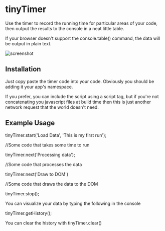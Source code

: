 tinyTimer
=========

Use the timer to record the running time for particular areas of your code, then output the results to the console in a neat little table.

If your browser doesn't support the console.table() command, the data will be output in plain text.

![screenshot](https://raw.github.com/davidgilbertson/tinyTimer/master/screenshot.png)

## Installation

Just copy paste the timer code into your code. Obviously you should be adding it your app's namespace.

If you prefer, you can include the script using a script tag, but if you're not concatenating you javascript files at build time then this is just another network request that the world doesn't need.


## Example Usage

tinyTimer.start('Load Data', 'This is my first run');

//Some code that takes some time to run

tinyTimer.next('Processing data');

//Some code that processes the data

tinyTimer.next('Draw to DOM')

//Some code that draws the data to the DOM

tinyTimer.stop();

You can visualize your data by typing the following in the console

tinyTimer.getHistory();


You can clear the history with tinyTimer.clear()